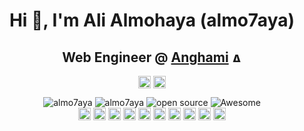<h1 align="center">Hi 👋, I'm Ali Almohaya (almo7aya)</h1>
<h2 align="center">Web Engineer @ <a href="https://anghami.com" target="_blank">Anghami</a> <img src="https://anghamiwebcdn.akamaized.net/web/assets/icons/all/ArabicLogo.svg" alt="Anghami" width="16" height="16"/></h2>
<p align="center">
<a href=https://twitter.com/almo7aya_ target="_blank"><img align="center" src=https://cdn.jsdelivr.net/npm/simple-icons@3.0.1/icons/twitter.svg alt="almo7aya" height="20" width="20" /></a>
<a href=https://linkedin.com/in/almo7aya target="_blank"><img align="center" src=https://cdn.jsdelivr.net/npm/simple-icons@3.0.1/icons/linkedin.svg alt="almo7aya" height="20" width="20" /></a>
</p>

<p align="center"> <img src="https://komarev.com/ghpvc/?username=almo7aya" alt="almo7aya" /> <img src="https://img.shields.io/badge/code_style-standard-brightgreen.svg" alt="almo7aya" /> <img src="https://badgen.net/badge/Open%20Source%20%3F/Yes%21/blue?icon=github" alt="open source"/> <img src="https://img.shields.io/badge/badges-awesome-green.svg" alt="Awesome" /> <br /> <img src="https://konpa.github.io/devicon/devicon.git/icons/react/react-original-wordmark.svg" alt="react" width="20" height="20"/> <img src="https://konpa.github.io/devicon/devicon.git/icons/cplusplus/cplusplus-original.svg" alt="cplusplus" width="20" height="20"/> <img src="https://konpa.github.io/devicon/devicon.git/icons/angularjs/angularjs-original.svg" alt="angularjs" width="20" height="20"/> <img src="https://konpa.github.io/devicon/devicon.git/icons/css3/css3-original-wordmark.svg" alt="css3" width="20" height="20"/> <img src="https://konpa.github.io/devicon/devicon.git/icons/html5/html5-original-wordmark.svg" alt="html5" width="20" height="20"/> <img src="https://konpa.github.io/devicon/devicon.git/icons/javascript/javascript-original.svg" alt="javascript" width="20" height="20"/> <img src="https://konpa.github.io/devicon/devicon.git/icons/typescript/typescript-original.svg" alt="typescript" width="20" height="20"/> <img src="https://konpa.github.io/devicon/devicon.git/icons/nodejs/nodejs-original-wordmark.svg" alt="nodejs" width="20" height="20"/> <img src="https://konpa.github.io/devicon/devicon.git/icons/linux/linux-original.svg" alt="linux" width="20" height="20"/> <img src="https://konpa.github.io/devicon/devicon.git/icons/webpack/webpack-original.svg" alt="webpack" width="20" height="20"/></p>

